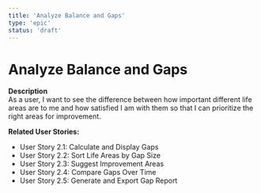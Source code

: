 ```yaml
---
title: 'Analyze Balance and Gaps'
type: 'epic'
status: 'draft'
---
```


# Analyze Balance and Gaps

**Description**  
As a user, I want to see the difference between how important different life areas are to me and how satisfied I am with them so that I can prioritize the right areas for improvement.

**Related User Stories:**

- User Story 2.1: Calculate and Display Gaps
- User Story 2.2: Sort Life Areas by Gap Size
- User Story 2.3: Suggest Improvement Areas
- User Story 2.4: Compare Gaps Over Time
- User Story 2.5: Generate and Export Gap Report
